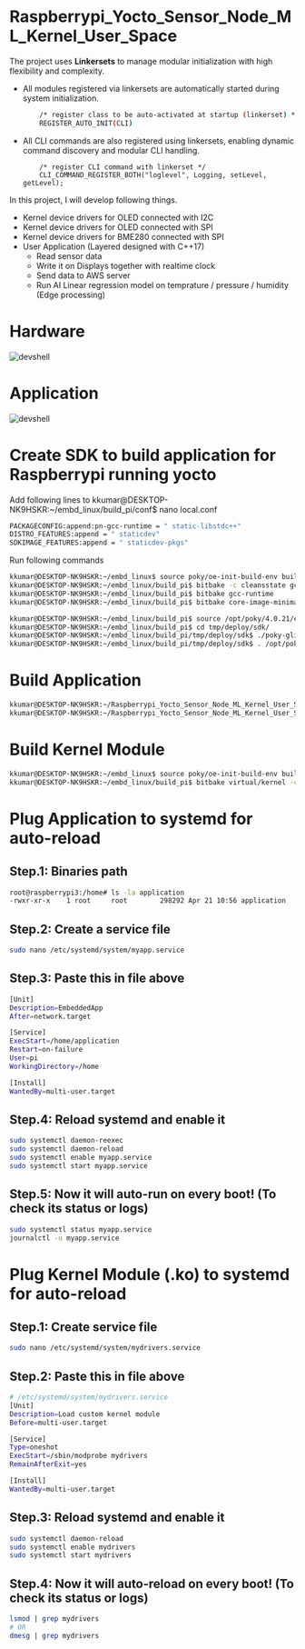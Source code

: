 # Raspberrypi_Yocto_Sensor_Node_ML_Kernel_User_Space
The project uses **Linkersets** to manage modular initialization with high flexibility and complexity.
-  All modules registered via linkersets are automatically started during system initialization.
    ```bash
        /* register class to be auto-activated at startup (linkerset) */
        REGISTER_AUTO_INIT(CLI)
    ```
-  All CLI commands are also registered using linkersets, enabling dynamic command discovery and modular CLI handling.
    ```
        /* register CLI command with linkerset */
        CLI_COMMAND_REGISTER_BOTH("loglevel", Logging, setLevel, getLevel);
    ```

In this project, I will develop following things.
-  Kernel device drivers for OLED connected with I2C
-  Kernel device drivers for OLED connected with SPI
-  Kernel device drivers for BME280 connected with SPI
-  User Application (Layered designed with C++17)
    - Read sensor data
    - Write it on Displays together with realtime clock
    - Send data to AWS server
    - Run AI Linear regression model on temprature / pressure / humidity (Edge processing)
 
# Hardware
![devshell](RapberryPi_Sensors_OLED_Ethernet.jpeg)

# Application
![devshell](Application_Overview.jpg)

# Create SDK to build application for Raspberrypi running yocto
Add following lines to kkumar@DESKTOP-NK9HSKR:~/embd_linux/build_pi/conf$ nano local.conf
```bash
PACKAGECONFIG:append:pn-gcc-runtime = " static-libstdc++"
DISTRO_FEATURES:append = " staticdev"
SDKIMAGE_FEATURES:append = " staticdev-pkgs"
```

Run following commands
```bash
kkumar@DESKTOP-NK9HSKR:~/embd_linux$ source poky/oe-init-build-env build_pi
kkumar@DESKTOP-NK9HSKR:~/embd_linux/build_pi$ bitbake -c cleansstate gcc-runtime
kkumar@DESKTOP-NK9HSKR:~/embd_linux/build_pi$ bitbake gcc-runtime
kkumar@DESKTOP-NK9HSKR:~/embd_linux/build_pi$ bitbake core-image-minimal -c populate_sdk
```
```bash
kkumar@DESKTOP-NK9HSKR:~/embd_linux/build_pi$ source /opt/poky/4.0.21/environment-setup-cortexa7t2hf-neon-vfpv4-poky-linux-gnueabi
kkumar@DESKTOP-NK9HSKR:~/embd_linux/build_pi$ cd tmp/deploy/sdk/
kkumar@DESKTOP-NK9HSKR:~/embd_linux/build_pi/tmp/deploy/sdk$ ./poky-glibc-x86_64-core-image-minimal-cortexa7t2hf-neon-vfpv4-raspberrypi3-toolchain-4.0.21.sh
kkumar@DESKTOP-NK9HSKR:~/embd_linux/build_pi/tmp/deploy/sdk$ . /opt/poky/4.0.21/environment-setup-cortexa7t2hf-neon-vfpv4-poky-linux-gnueabi
```

# Build Application
```bash
kkumar@DESKTOP-NK9HSKR:~/Raspberrypi_Yocto_Sensor_Node_ML_Kernel_User_Space/UserSpace/Application$ source /opt/poky/4.0.21/environment-setup-cortexa7t2hf-neon-vfpv4-poky-linux-gnueabi
kkumar@DESKTOP-NK9HSKR:~/Raspberrypi_Yocto_Sensor_Node_ML_Kernel_User_Space/UserSpace/Application$ make
```

# Build Kernel Module
```bash
kkumar@DESKTOP-NK9HSKR:~/embd_linux$ source poky/oe-init-build-env build_pi
kkumar@DESKTOP-NK9HSKR:~/embd_linux/build_pi$ bitbake virtual/kernel -c devshell
```

# Plug Application to systemd for auto-reload

## Step.1: Binaries path
```bash
root@raspberrypi3:/home# ls -la application 
-rwxr-xr-x    1 root     root        298292 Apr 21 10:56 application
```
## Step.2: Create a service file
```bash
sudo nano /etc/systemd/system/myapp.service
```

## Step.3: Paste this in file above
```bash
[Unit]
Description=EmbeddedApp
After=network.target

[Service]
ExecStart=/home/application
Restart=on-failure
User=pi
WorkingDirectory=/home

[Install]
WantedBy=multi-user.target
```

## Step.4: Reload systemd and enable it
```bash
sudo systemctl daemon-reexec
sudo systemctl daemon-reload
sudo systemctl enable myapp.service
sudo systemctl start myapp.service
```

## Step.5: Now it will auto-run on every boot! (To check its status or logs)
```bash
sudo systemctl status myapp.service
journalctl -u myapp.service
```

# Plug Kernel Module (.ko) to systemd for auto-reload

## Step.1: Create service file
```bash
sudo nano /etc/systemd/system/mydrivers.service
```

## Step.2: Paste this in file above
```bash
# /etc/systemd/system/mydrivers.service
[Unit]
Description=Load custom kernel module
Before=multi-user.target

[Service]
Type=oneshot
ExecStart=/sbin/modprobe mydrivers
RemainAfterExit=yes

[Install]
WantedBy=multi-user.target
```

## Step.3: Reload systemd and enable it
```bash
sudo systemctl daemon-reload
sudo systemctl enable mydrivers
sudo systemctl start mydrivers
```

## Step.4: Now it will auto-reload on every boot! (To check its status or logs)
```bash
lsmod | grep mydrivers
# OR
dmesg | grep mydrivers
```



